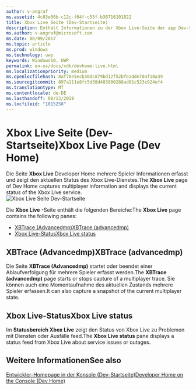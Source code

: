 ```yaml
---
author: v-angraf
ms.assetid: 4c03e06b-c12c-f64f-c53f-b38716101822
title: Xbox Live Seite (Dev-Startseite)
description: Enthält Informationen zu der Xbox Live-Seite der app Dev-Startseite für Xbox ein.
ms.author: v-angraf@microsoft.com
ms.date: 08/09/2017
ms.topic: article
ms.prod: windows
ms.technology: uwp
keywords: Windows10, UWP
permalink: en-us/docs/xdk/devhome-live.html
ms.localizationpriority: medium
ms.openlocfilehash: 8af78e5ecb30dc879bd12f52bfeadde70af18a39
ms.sourcegitcommit: 897a111e8fc5d38d483800288ad01c523e924ef4
ms.translationtype: MT
ms.contentlocale: de-DE
ms.lasthandoff: 08/13/2018
ms.locfileid: "1015258"
---
```

# <a name="xbox-live-page-dev-home"></a><span data-ttu-id="9e08f-104">Xbox Live Seite (Dev-Startseite)</span><span class="sxs-lookup"><span data-stu-id="9e08f-104">Xbox Live Page (Dev Home)</span></span>
   
  
<span data-ttu-id="9e08f-105">Die Seite **Xbox Live** Developer Home mehrere Spieler Informationen erfasst und zeigt den aktuellen Status des Xbox Live-Dienstes.</span><span class="sxs-lookup"><span data-stu-id="9e08f-105">The **Xbox Live** page of Dev Home captures multiplayer information and displays the current status of the Xbox Live service.</span></span>   
 ![Xbox Live Seite Dev-Startseite](images/devhome_live.png)   
  
<span data-ttu-id="9e08f-107">Die **Xbox Live** -Seite enthält die folgenden Bereiche:</span><span class="sxs-lookup"><span data-stu-id="9e08f-107">The **Xbox Live** page contains the following panes:</span></span>   
 
   *  [<span data-ttu-id="9e08f-108">XBTrace (Advancedmp)</span><span class="sxs-lookup"><span data-stu-id="9e08f-108">XBTrace (advancedmp)</span></span>](#ID4EPB)  
   *  [<span data-ttu-id="9e08f-109">Xbox Live-Status</span><span class="sxs-lookup"><span data-stu-id="9e08f-109">Xbox Live status</span></span>](#ID4E3B)  

 
<a id="ID4EPB"></a>

   

## <a name="xbtrace-advancedmp"></a><span data-ttu-id="9e08f-110">XBTrace (Advancedmp)</span><span class="sxs-lookup"><span data-stu-id="9e08f-110">XBTrace (advancedmp)</span></span>  
   
  
<span data-ttu-id="9e08f-111">Die Seite **XBTrace (Advancedmp)** startet oder beendet einer Ablaufverfolgung für mehrere Spieler erfasst werden.</span><span class="sxs-lookup"><span data-stu-id="9e08f-111">The **XBTrace (advancedmp)** page starts or stops capture of a multiplayer trace.</span></span> <span data-ttu-id="9e08f-112">Sie können auch eine Momentaufnahme des aktuellen Zustands mehrere Spieler erfassen.</span><span class="sxs-lookup"><span data-stu-id="9e08f-112">It can also capture a snapshot of the current multiplayer state.</span></span>   
  
<a id="ID4E3B"></a>

   

## <a name="xbox-live-status"></a><span data-ttu-id="9e08f-113">Xbox Live-Status</span><span class="sxs-lookup"><span data-stu-id="9e08f-113">Xbox Live status</span></span>  
   
  
<span data-ttu-id="9e08f-114">Im **Statusbereich Xbox Live** zeigt den Status von Xbox Live zu Problemen mit Diensten oder Ausfälle feed.</span><span class="sxs-lookup"><span data-stu-id="9e08f-114">The **Xbox Live status** pane displays a status feed from Xbox Live about service issues or outages.</span></span>   
  
<a id="ID4EPC"></a>

   

## <a name="see-also"></a><span data-ttu-id="9e08f-115">Weitere Informationen</span><span class="sxs-lookup"><span data-stu-id="9e08f-115">See also</span></span>  
 [<span data-ttu-id="9e08f-116">Entwickler-Homepage in der Konsole (Dev-Startseite)</span><span class="sxs-lookup"><span data-stu-id="9e08f-116">Developer Home on the Console (Dev Home)</span></span>](dev-home.md)

  